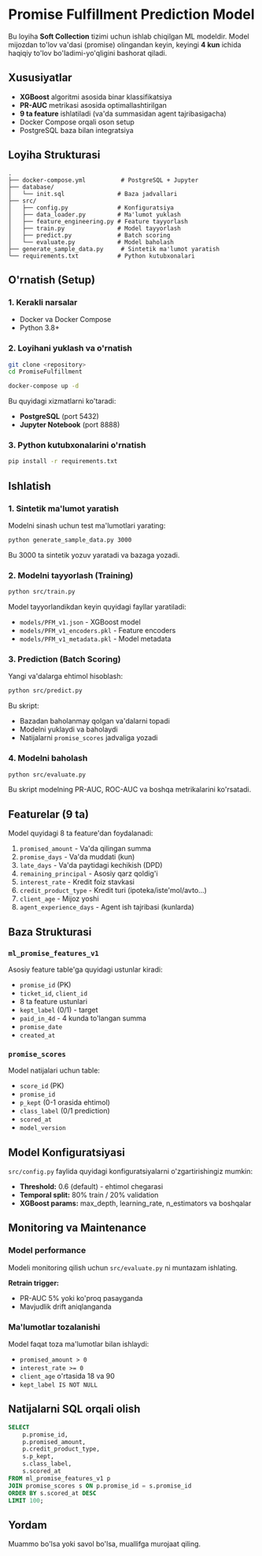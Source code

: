 # Promise Fulfillment Prediction Model

Bu loyiha **Soft Collection** tizimi uchun ishlab chiqilgan ML modeldir. Model mijozdan to'lov va'dasi (promise) olingandan keyin, keyingi **4 kun** ichida haqiqiy to'lov bo'ladimi-yo'qligini bashorat qiladi.

## Xususiyatlar

- **XGBoost** algoritmi asosida binar klassifikatsiya
- **PR-AUC** metrikasi asosida optimallashtirilgan
- **9 ta feature** ishlatiladi (va'da summasidan agent tajribasigacha)
- Docker Compose orqali oson setup
- PostgreSQL baza bilan integratsiya

## Loyiha Strukturasi

```
.
├── docker-compose.yml          # PostgreSQL + Jupyter
├── database/
│   └── init.sql               # Baza jadvallari
├── src/
│   ├── config.py              # Konfiguratsiya
│   ├── data_loader.py         # Ma'lumot yuklash
│   ├── feature_engineering.py # Feature tayyorlash
│   ├── train.py               # Model tayyorlash
│   ├── predict.py             # Batch scoring
│   └── evaluate.py            # Model baholash
├── generate_sample_data.py     # Sintetik ma'lumot yaratish
└── requirements.txt           # Python kutubxonalari
```

## O'rnatish (Setup)

### 1. Kerakli narsalar

- Docker va Docker Compose
- Python 3.8+

### 2. Loyihani yuklash va o'rnatish

```bash
git clone <repository>
cd PromiseFulfillment

docker-compose up -d
```

Bu quyidagi xizmatlarni ko'taradi:
- **PostgreSQL** (port 5432)
- **Jupyter Notebook** (port 8888)

### 3. Python kutubxonalarini o'rnatish

```bash
pip install -r requirements.txt
```

## Ishlatish

### 1. Sintetik ma'lumot yaratish

Modelni sinash uchun test ma'lumotlari yarating:

```bash
python generate_sample_data.py 3000
```

Bu 3000 ta sintetik yozuv yaratadi va bazaga yozadi.

### 2. Modelni tayyorlash (Training)

```bash
python src/train.py
```

Model tayyorlandikdan keyin quyidagi fayllar yaratiladi:
- `models/PFM_v1.json` - XGBoost model
- `models/PFM_v1_encoders.pkl` - Feature encoders
- `models/PFM_v1_metadata.pkl` - Model metadata

### 3. Prediction (Batch Scoring)

Yangi va'dalarga ehtimol hisoblash:

```bash
python src/predict.py
```

Bu skript:
- Bazadan baholanmay qolgan va'dalarni topadi
- Modelni yuklaydi va baholaydi
- Natijalarni `promise_scores` jadvaliga yozadi

### 4. Modelni baholash

```bash
python src/evaluate.py
```

Bu skript modelning PR-AUC, ROC-AUC va boshqa metrikalarini ko'rsatadi.

## Featurelar (9 ta)

Model quyidagi 8 ta feature'dan foydalanadi:

1. `promised_amount` - Va'da qilingan summa
2. `promise_days` - Va'da muddati (kun)
3. `late_days` - Va'da paytidagi kechikish (DPD)
4. `remaining_principal` - Asosiy qarz qoldig'i
5. `interest_rate` - Kredit foiz stavkasi
6. `credit_product_type` - Kredit turi (ipoteka/iste'mol/avto...)
7. `client_age` - Mijoz yoshi
8. `agent_experience_days` - Agent ish tajribasi (kunlarda)

## Baza Strukturasi

### `ml_promise_features_v1`

Asosiy feature table'ga quyidagi ustunlar kiradi:

- `promise_id` (PK)
- `ticket_id`, `client_id`
- 8 ta feature ustunlari
- `kept_label` (0/1) - target
- `paid_in_4d` - 4 kunda to'langan summa
- `promise_date`
- `created_at`

### `promise_scores`

Model natijalari uchun table:

- `score_id` (PK)
- `promise_id`
- `p_kept` (0-1 orasida ehtimol)
- `class_label` (0/1 prediction)
- `scored_at`
- `model_version`

## Model Konfiguratsiyasi

`src/config.py` faylida quyidagi konfiguratsiyalarni o'zgartirishingiz mumkin:

- **Threshold:** 0.6 (default) - ehtimol chegarasi
- **Temporal split:** 80% train / 20% validation
- **XGBoost params:** max_depth, learning_rate, n_estimators va boshqalar

## Monitoring va Maintenance

### Model performance

Modeli monitoring qilish uchun `src/evaluate.py` ni muntazam ishlating. 

**Retrain trigger:**
- PR-AUC 5% yoki ko'proq pasayganda
- Mavjudlik drift aniqlanganda

### Ma'lumotlar tozalanishi

Model faqat toza ma'lumotlar bilan ishlaydi:

- `promised_amount > 0`
- `interest_rate >= 0`
- `client_age` o'rtasida 18 va 90
- `kept_label IS NOT NULL`

## Natijalarni SQL orqali olish

```sql
SELECT 
    p.promise_id,
    p.promised_amount,
    p.credit_product_type,
    s.p_kept,
    s.class_label,
    s.scored_at
FROM ml_promise_features_v1 p
JOIN promise_scores s ON p.promise_id = s.promise_id
ORDER BY s.scored_at DESC
LIMIT 100;
```

## Yordam

Muammo bo'lsa yoki savol bo'lsa, muallifga murojaat qiling.

